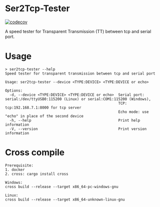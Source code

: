 # Ser2Tcp-Tester

[![codecov](https://codecov.io/gh/shuanglengyunji/ser2tcp-tester/branch/master/graph/badge.svg?token=6BITB8YX3S)](https://codecov.io/gh/shuanglengyunji/ser2tcp-tester)

A speed tester for Transparent Transmission (TT) between tcp and serial port.

# Usage
```
> ser2tcp-tester --help
Speed tester for transparent transmission between tcp and serial port

Usage: ser2tcp-tester --device <TYPE:DEVICE> <TYPE:DEVICE or echo>

Options:
  -d, --device <TYPE:DEVICE> <TYPE:DEVICE or echo>  Serial port: serial:/dev/ttyUSB0:115200 (Linux) or serial:COM1:115200 (Windows),
                                                    TCP: tcp:192.168.7.1:8000 for tcp server
                                                    Echo mode: use "echo" in place of the second device
  -h, --help                                        Print help information
  -V, --version                                     Print version information
```

# Cross compile

```
Prerequisite:
1. docker 
2. cross: cargo install cross

Windows:
cross build --release --target x86_64-pc-windows-gnu

Linux:
cross build --release --target x86_64-unknown-linux-gnu
```
